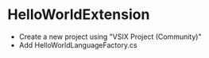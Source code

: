 # HelloWorldExtension

- Create a new project using "VSIX Project (Community)"
- Add HelloWorldLanguageFactory.cs